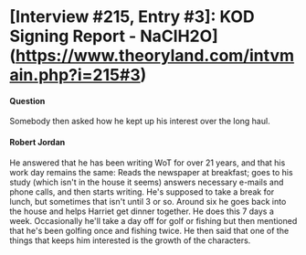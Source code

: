# [Interview #215, Entry #3]: KOD Signing Report - NaClH2O](https://www.theoryland.com/intvmain.php?i=215#3)

#### Question

Somebody then asked how he kept up his interest over the long haul.

#### Robert Jordan

He answered that he has been writing WoT for over 21 years, and that his work day remains the same: Reads the newspaper at breakfast; goes to his study (which isn't in the house it seems) answers necessary e-mails and phone calls, and then starts writing. He's supposed to take a break for lunch, but sometimes that isn't until 3 or so. Around six he goes back into the house and helps Harriet get dinner together. He does this 7 days a week. Occasionally he'll take a day off for golf or fishing but then mentioned that he's been golfing once and fishing twice. He then said that one of the things that keeps him interested is the growth of the characters.

